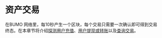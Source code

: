 # 资产交易

在BUMO 网络里，每10秒产生一个区块，每个交易只需要一次确认即可得到交易终态。在本章节将介绍[探测用户充值](/java-sdk-shi-yong/zi-chan-jiao-yi/tan-ce-yong-hu-chong-zhi.md)、[用户提现或转账](/java-sdk-shi-yong/zi-chan-jiao-yi/yong-hu-ti-xian-huo-zhuan-zhang.md)以及[查询交易](/java-sdk-shi-yong/zi-chan-jiao-yi/cha-xun-jiao-yi.md)。